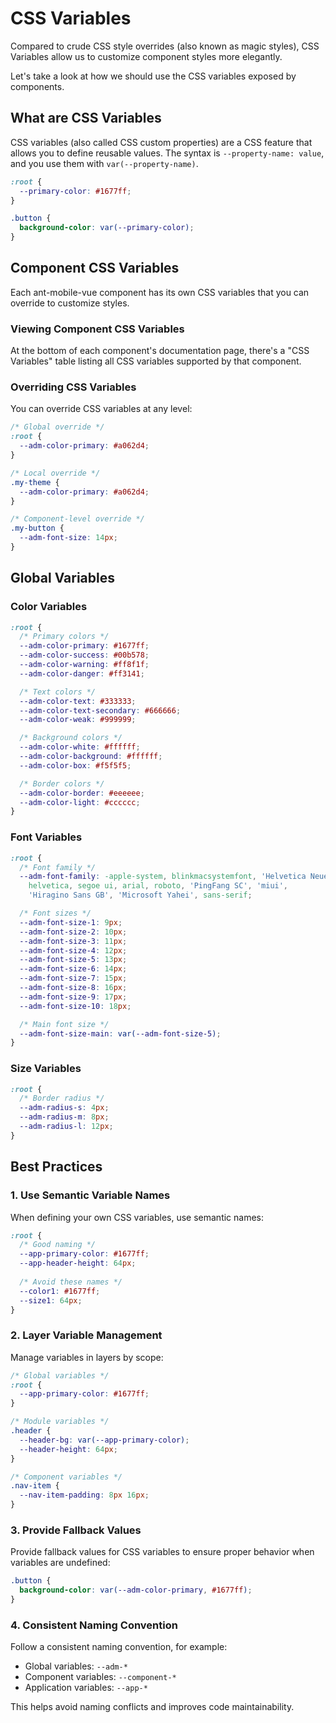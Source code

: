 # CSS Variables

Compared to crude CSS style overrides (also known as magic styles), CSS Variables allow us to customize component styles more elegantly.

Let's take a look at how we should use the CSS variables exposed by components.

## What are CSS Variables

CSS variables (also called CSS custom properties) are a CSS feature that allows you to define reusable values. The syntax is `--property-name: value`, and you use them with `var(--property-name)`.

```css
:root {
  --primary-color: #1677ff;
}

.button {
  background-color: var(--primary-color);
}
```

## Component CSS Variables

Each ant-mobile-vue component has its own CSS variables that you can override to customize styles.

### Viewing Component CSS Variables

At the bottom of each component's documentation page, there's a "CSS Variables" table listing all CSS variables supported by that component.

### Overriding CSS Variables

You can override CSS variables at any level:

```css
/* Global override */
:root {
  --adm-color-primary: #a062d4;
}

/* Local override */
.my-theme {
  --adm-color-primary: #a062d4;
}

/* Component-level override */
.my-button {
  --adm-font-size: 14px;
}
```

## Global Variables

### Color Variables

```css
:root {
  /* Primary colors */
  --adm-color-primary: #1677ff;
  --adm-color-success: #00b578;
  --adm-color-warning: #ff8f1f;
  --adm-color-danger: #ff3141;

  /* Text colors */
  --adm-color-text: #333333;
  --adm-color-text-secondary: #666666;
  --adm-color-weak: #999999;

  /* Background colors */
  --adm-color-white: #ffffff;
  --adm-color-background: #ffffff;
  --adm-color-box: #f5f5f5;

  /* Border colors */
  --adm-color-border: #eeeeee;
  --adm-color-light: #cccccc;
}
```

### Font Variables

```css
:root {
  /* Font family */
  --adm-font-family: -apple-system, blinkmacsystemfont, 'Helvetica Neue',
    helvetica, segoe ui, arial, roboto, 'PingFang SC', 'miui',
    'Hiragino Sans GB', 'Microsoft Yahei', sans-serif;

  /* Font sizes */
  --adm-font-size-1: 9px;
  --adm-font-size-2: 10px;
  --adm-font-size-3: 11px;
  --adm-font-size-4: 12px;
  --adm-font-size-5: 13px;
  --adm-font-size-6: 14px;
  --adm-font-size-7: 15px;
  --adm-font-size-8: 16px;
  --adm-font-size-9: 17px;
  --adm-font-size-10: 18px;

  /* Main font size */
  --adm-font-size-main: var(--adm-font-size-5);
}
```

### Size Variables

```css
:root {
  /* Border radius */
  --adm-radius-s: 4px;
  --adm-radius-m: 8px;
  --adm-radius-l: 12px;
}
```

## Best Practices

### 1. Use Semantic Variable Names

When defining your own CSS variables, use semantic names:

```css
:root {
  /* Good naming */
  --app-primary-color: #1677ff;
  --app-header-height: 64px;
  
  /* Avoid these names */
  --color1: #1677ff;
  --size1: 64px;
}
```

### 2. Layer Variable Management

Manage variables in layers by scope:

```css
/* Global variables */
:root {
  --app-primary-color: #1677ff;
}

/* Module variables */
.header {
  --header-bg: var(--app-primary-color);
  --header-height: 64px;
}

/* Component variables */
.nav-item {
  --nav-item-padding: 8px 16px;
}
```

### 3. Provide Fallback Values

Provide fallback values for CSS variables to ensure proper behavior when variables are undefined:

```css
.button {
  background-color: var(--adm-color-primary, #1677ff);
}
```

### 4. Consistent Naming Convention

Follow a consistent naming convention, for example:

- Global variables: `--adm-*`
- Component variables: `--component-*`
- Application variables: `--app-*`

This helps avoid naming conflicts and improves code maintainability.